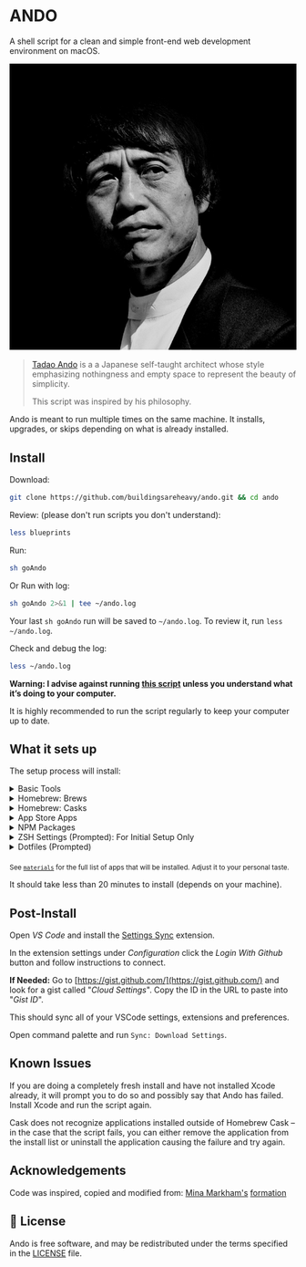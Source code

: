# ANDO

A shell script for a clean and simple front-end web development environment on macOS.

![Tadao Ando](assets/ando.jpg)

> [Tadao Ando](https://en.wikipedia.org/wiki/Tadao_Ando) is a a Japanese self-taught architect whose style emphasizing nothingness and empty space to represent the beauty of simplicity.
>
> This script was inspired by his philosophy.

Ando is meant to run multiple times on the same machine. It installs, upgrades, or skips depending on what is already installed.

## Install

Download:

```sh
git clone https://github.com/buildingsareheavy/ando.git && cd ando
```

Review: (please don't run scripts you don't understand):

```sh
less blueprints
```

Run:

```sh
sh goAndo
```

Or Run with log:

```sh
sh goAndo 2>&1 | tee ~/ando.log
```

Your last `sh goAndo` run will be saved to `~/ando.log`. To review it, run `less ~/ando.log`.

Check and debug the log:

```sh
less ~/ando.log
```

**Warning: I advise against running [this script](goAndo) unless you understand what it’s doing to your computer.**

It is highly recommended to run the script regularly to keep your computer up to date.

## What it sets up

The setup process will install:

<details>
<summary>Basic Tools</summary>

- [XCode Command Line Tools](https://developer.apple.com/xcode/downloads/) for developer essentials.
- [Bash-it](https://github.com/Bash-it/bash-it/), for a more powerful bash.
- [NVM](https://github.com/creationix/nvm/) for managing and installing multiple versions of [Node.js](http://nodejs.org/) and [npm](https://www.npmjs.org/)
- [Homebrew](http://brew.sh/) for managing operating system libraries.
  </details>

<details>
<summary>Homebrew: Brews</summary>

- [Git](https://git-scm.com/) for version control.
- [Tig](https://jonas.github.io/tig/) is a text interface for Git repositories.
- [Mas](https://github.com/mas-cli/mas/) is a Mac App Store command line interface.
- [wget](https://www.gnu.org/software/wget/) is an internet file retriever.
- [Hub](https://hub.github.com/) adds GitHub support to git on the command-line.
- [ImageOptim-CLI](https://github.com/JamieMason/ImageOptim-CLI) to make batch optimisation of images part of your automated build process.
- [Rbenv](https://github.com/sstephenson/rbenv/) for managing versions of Ruby.
- [Yarn](https://yarnpkg.com/en/) for managing JavaScript packages.
- [ZSH](https://www.zsh.org/) is a UNIX shell (command interpreter).
- [ZSH Syntax Highlighting](https://github.com/zsh-users/zsh-syntax-highlighting/) Fish shell like syntax highlighting for zsh.
- [TheFuck](https://github.com/nvbn/thefuck/) helps programatically correct mistyped console commands.
- [WP-CLI](https://wp-cli.org/) is the command-line interface for WordPress. You can update plugins, configure multisite installations and much more, without using a web browser.
  </details>

<details>
<summary>Homebrew: Casks</summary>

- [Firefox](https://www.mozilla.org/en-US/firefox/new/) for web browsing and testing.
- [Firefox Developer Edition](https://www.mozilla.org/en-US/firefox/developer/) is my main web browser for development. Best CSS tools built in. Read more [here](https://www.smashingmagazine.com/2019/10/guide-new-experimental-css-devtools-firefox/).
- [Google Chrome](https://www.google.com/chrome/browser/desktop/) for fast and free web browsing.
- [Hyper](https://hyper.is/) for an alternative terminal.
- [ImageOptim](https://imageoptim.com/mac) to make batch optimisation of images part of your automated build process.
- [MAMP](https://www.mamp.info/en/) for PHP / Wordpress development.
- [Microsoft Edge Dev](https://developer.microsoft.com/en-us/microsoft-edge/) for testing.
- [Spotify](https://www.spotify.com/) for music.
- [Visual Studio Code](https://code.visualstudio.com/) IDE.
- [FONT: Dejavu Sans Mono](https://github.com/Homebrew/homebrew-cask-fonts/blob/master/Casks/font-dejavusansmono-nerd-font-mono.rb) for command-line font. Has glyph support for `git` and works well with [PowerLevel10K](https://github.com/romkatv/powerlevel10k) (a ZSH theme).
- [FONT: Victor Mono](https://github.com/Homebrew/homebrew-cask-fonts/blob/master/Casks/font-victor-mono.rb) for text editor font. Supports ligatures and has a nice cursive italic font, similar to [Dank Mono](https://dank.sh/) or [Fira Code](https://github.com/tonsky/FiraCode).
  </details>

<details>
<summary>App Store Apps</summary>

- [Amphetamine](https://apps.apple.com/us/app/amphetamine/id937984704?mt=12) is a powerful keep-awake utility.
- [Be Focused - Focus Timer](https://code.visualstudio.com/) is a pomodoro style focus timer for work and study.
- [Viper FTP Lite](https://apps.apple.com/us/app/viper-ftp-lite-ftp-client/id1001007066?mt=12) is a User-friendly and reliable Mac FTP/FTPS/SFTP/WebDav/AS3 client.
  </details>

<details>
<summary>NPM Packages</summary>

- [11ty](https://github.com/11ty/eleventy/) is a simpler static site generator.
- [ESLint](https://eslint.org/) linting utility for JavaScript.
- [Gatsby](https://www.gatsbyjs.org/) a static site generator built with React.
- [Gridsome](https://gridsome.org/) a static site generator built with Vue.
- [Gulp](https://gulpjs.com/) a task/build runner for development.
- [ImageOptim-CLI](https://github.com/JamieMason/ImageOptim-CLI) to make batch optimisation of images part of your automated build process.
- [Netlify](https://cli.netlify.com/) lets you deploy sites or configure continuous deployment straight from the command line.
- [Pa11y](https://pa11y.org/) a command-line interface which loads web pages and highlights any accessibility issues it finds. Useful for when you want to run a one-off test against a web page.
- [VSCE](https://github.com/microsoft/vscode-vsce) - The Visual Studio Code Extension Manager.
- [Vue-CLI](https://cli.vuejs.org/) for quickly scaffolding Single Page Applications.
- [yo](https://github.com/yeoman/yo) CLI tool for running [Yeoman](https://yeoman.io/) generators.
  </details>

<details>
<summary>ZSH Settings <span>(Prompted): For Initial Setup Only</span></summary>

- [Oh My ZSH](https://github.com/robbyrussell/oh-my-zsh/) a framework for managing your zsh configuration.
- [Powerlevel10K](https://github.com/romkatv/powerlevel10k) a ZSH theme.
  </details>

<details>
<summary>Dotfiles <span>(Prompted)</span></summary>

- **.zshrc** for customizing your [Oh-My-ZSH!](https://ohmyz.sh/) settings.
- **.hyper.js** for customizing your [Hyper](https://hyper.is/) terminal. _This is where the fonts color themes are held. Current theme is [New Moon](https://github.com/Tmeister/hyperterm-new-moon-theme)_.
- **.p10k.zsh** for customizing your [Powerlevel10K](https://github.com/romkatv/powerlevel10k) ZSH theme. _This is where the terminal theme is held. Like the arrows and git icons._
  </details>

<sub>See [`materials`](materials) for the full list of apps that will be installed. Adjust it to your personal taste.</sub>

It should take less than 20 minutes to install (depends on your machine).

## Post-Install

Open _VS Code_ and install the [Settings Sync](https://marketplace.visualstudio.com/items?itemName=Shan.code-settings-sync) extension.

In the extension settings under _Configuration_ click the _Login With Github_ button and follow instructions to connect.

**If Needed:**
Go to [https://gist.github.com/](https://gist.github.com/) and look for a gist called "_Cloud Settings_". Copy the ID in the URL to paste into "_Gist ID_".

This should sync all of your VSCode settings, extensions and preferences.

Open command palette and run `Sync: Download Settings`.

## Known Issues

If you are doing a completely fresh install and have not installed Xcode already, it will prompt you to do so and possibly say that Ando has failed. Install Xcode and run the script again.

Cask does not recognize applications installed outside of Homebrew Cask – in the case that the script fails, you can either remove the application from the install list or uninstall the application causing the failure and try again.

## Acknowledgements

Code was inspired, copied and modified from: [Mina Markham's](https://github.com/minamarkham) [formation](https://github.com/minamarkham/formation)

## 📜 License

Ando is free software, and may be redistributed under the terms specified in the [LICENSE] file.

[license]: LICENSE
